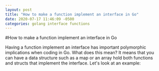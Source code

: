 ```yaml
---
layout: post
title: "How to make a function implement an interface in Go"
date: 2020-07-17 11:46:09 -0500
categories: golang interface functions
---
```


#How to make a function implement an interface in Go

Having a function implement an interface has important polymorphic implications when coding in Go. What does this mean? It means that you can have a data structure such as a map or an array hold both functions and structs that implement the interface. Let's look at an example:

